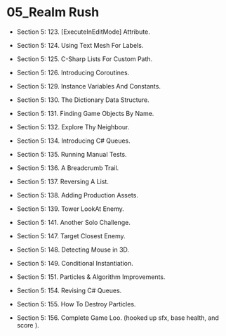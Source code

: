 # 05_Realm Rush

* Section 5: 123. [ExecuteInEditMode] Attribute.

* Section 5: 124. Using Text Mesh For Labels.

* Section 5: 125. C-Sharp Lists For Custom Path.

* Section 5: 126. Introducing Coroutines.

* Section 5: 129. Instance Variables And Constants.

* Section 5: 130. The Dictionary Data Structure.

* Section 5: 131. Finding Game Objects By Name.

* Section 5: 132. Explore Thy Neighbour.

* Section 5: 134. Introducing C# Queues.

* Section 5: 135. Running Manual Tests.

* Section 5: 136. A Breadcrumb Trail.

* Section 5: 137. Reversing A List.

* Section 5: 138. Adding Production Assets.

* Section 5: 139. Tower LookAt Enemy.

* Section 5: 141. Another Solo Challenge.

* Section 5: 147. Target Closest Enemy.

* Section 5: 148. Detecting Mouse in 3D.

* Section 5: 149. Conditional Instantiation.

* Section 5: 151. Particles & Algorithm Improvements.

* Section 5: 154. Revising C# Queues.

* Section 5: 155. How To Destroy Particles.

* Section 5: 156. Complete Game Loo. (hooked up sfx, base health, and score ). 
 
